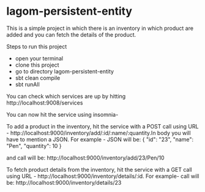 # lagom-persistent-entity

This is a simple project in which there is an inventory in which product are added and you can fetch the details of the product.

Steps to run this project
- open your terminal
- clone this project
- go to directory lagom-persistent-entity
- sbt clean compile
- sbt runAll

You can check which services are up by hitting http://localhost:9008/services

You can now hit the service using insomnia-

To add a product in the inventory, hit the service with a POST call using URL - http://localhost:9000/inventory/add/:id/:name/:quantity.In body you will have to mention a JSON. 
For example -
JSON will be:
{
	"id": "23",
	"name": "Pen",
	"quantity": 10
}

and call will be:
http://localhost:9000/inventory/add/23/Pen/10

To fetch product details from the inventory, hit the service with a GET call using URL - http://localhost:9000/inventory/details/:id.
For example-
call will be:
http://localhost:9000/inventory/details/23
